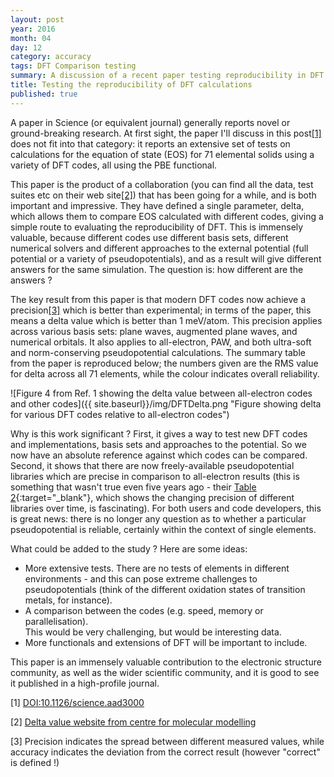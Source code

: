 ```yaml
---
layout: post
year: 2016
month: 04
day: 12
category: accuracy
tags: DFT Comparison testing
summary: A discussion of a recent paper testing reproducibility in DFT calculations
title: Testing the reproducibility of DFT calculations
published: true
---
```

A paper in Science (or equivalent journal) generally reports novel or
ground-breaking research.  At first sight, the paper I'll discuss in this post[[1]](#R1)
does not fit into that category: it reports an extensive set of tests on
calculations for the equation of state (EOS) for 71 elemental solids using
a variety of DFT codes, all using the PBE functional.

This paper is the product of a collaboration (you can find all the data, test suites etc on their
web site[[2]](#R2)) that has been going for a while, and is both important and
impressive.  They have defined a single parameter, delta, which allows them
to compare EOS calculated with different codes, giving a simple route to
evaluating the reproducibility of DFT.  This is immensely valuable, because
different codes use different basis sets, different numerical solvers and
different approaches to the external potential (full potential or a variety
of pseudopotentials), and as a result will give different answers for the same
simulation.  The question is: how different are the answers ?

The key result from this paper is that modern DFT codes
now achieve a precision[[3]](#R3) which is better than experimental;
in terms of the paper, this means a delta value which is better than 1 meV/atom.
This precision applies across various basis sets: plane waves, augmented plane
waves, and numerical orbitals.  It also applies to all-electron, PAW, and both
ultra-soft and norm-conserving pseudopotential calculations.  The summary
table from the paper is reproduced below; the numbers given are the RMS value
for delta across all 71 elements, while the colour indicates overall reliability.

![Figure 4 from Ref. 1 showing the delta value between all-electron codes and
other codes]({{ site.baseurl}}/img/DFTDelta.png "Figure showing delta for
various DFT codes relative to all-electron codes")

Why is this work significant ? First, it gives a way to test new DFT codes
and implementations, basis sets and approaches to the potential.  So we now
have an absolute reference against which codes can be compared.  Second,
it shows that there are now freely-available pseudopotential libraries which
are precise in comparison to all-electron results (this is something that wasn't
true even five years ago - their
[Table 2](http://science.sciencemag.org/content/351/6280/aad3000.full#T2){:target="_blank"},
which shows the changing precision of different libraries over time, is
fascinating).  For both users and code developers, this is great
news: there is no longer any question as to whether a particular pseudopotential
is reliable, certainly within the context of single elements.

What could be added to the study ? Here are some ideas:

*   More extensive tests.  There are no tests of elements in different
    environments - and this can pose extreme challenges to pseudopotentials
    (think of the different oxidation states of transition metals, for instance).  
*   A comparison between the codes (e.g. speed, memory or parallelisation).  
    This would be very challenging, but would be interesting data.
*   More functionals and extensions of DFT will be important to include.

This paper is an immensely valuable contribution to the electronic structure
community, as well as the wider scientific community, and it is good to see
it published in a high-profile journal.

<a name="R1">[1]</a> [DOI:10.1126/science.aad3000](http://dx.doi.org/10.1126/science.aad3000)

<a name="R2">[2]</a> [Delta value website from centre for molecular modelling](http://molmod.ugent.be/deltacodesdft)

<a name="R3">[3]</a> Precision indicates the spread between different measured
values, while accuracy indicates the deviation from the correct result (however
"correct" is defined !)
